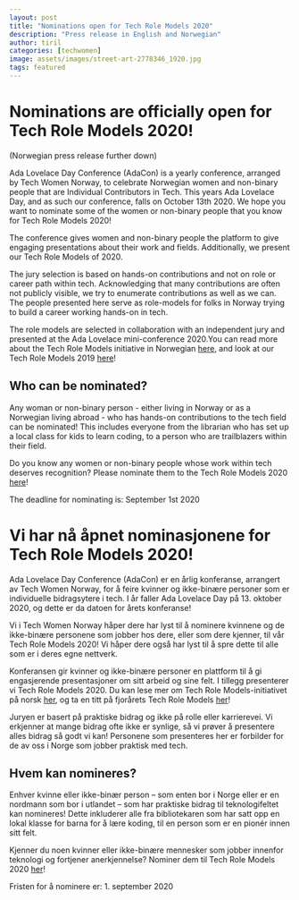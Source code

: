 ```yaml
---
layout: post
title: "Nominations open for Tech Role Models 2020"
description: "Press release in English and Norwegian"
author: tiril
categories: [techwomen]
image: assets/images/street-art-2778346_1920.jpg
tags: featured
---
```


# Nominations are officially open for Tech Role Models 2020!

(Norwegian press release further down)

Ada Lovelace Day Conference (AdaCon) is a yearly conference, arranged by Tech Women Norway, to celebrate Norwegian women and non-binary people that are Individual Contributors in Tech. This years Ada Lovelace Day, and as such our conference, falls on October 13th 2020. We hope you want to nominate some of the women or non-binary people that you know for Tech Role Models 2020!

The conference gives women and non-binary people the platform to give engaging presentations about their work and fields. Additionally, we present our Tech Role Models of 2020.

The jury selection is based on hands-on contributions and not on role or career path within tech. Acknowledging that many contributions are often not publicly visible, we try to enumerate contributions as well as we can. The people presented here serve as role-models for folks in Norway trying to build a career working hands-on in tech.

The role models are selected in collaboration with an independent jury and presented at the Ada Lovelace mini-conference 2020.You can read more about the Tech Role Models initiative in Norwegian [here][1], and look at our Tech Role Models 2019 [here][2]!

## Who can be nominated?

Any woman or non-binary person - either living in Norway or as a Norwegian living abroad - who has hands-on contributions to the tech field can be nominated! This includes everyone from the librarian who has set up a local class for kids to learn coding, to a person who are trailblazers within their field.

Do you know any women or non-binary people whose work within tech deserves recognition? Please nominate them to the Tech Role Models 2020 [here][3]!

The deadline for nominating is: September 1st 2020

# Vi har nå åpnet nominasjonene for Tech Role Models 2020!

Ada Lovelace Day Conference (AdaCon) er en årlig konferanse, arrangert av Tech Women Norway, for å feire kvinner og ikke-binære personer som er individuelle bidragsytere i tech. I år faller Ada Lovelace Day på 13. oktober 2020, og dette er da datoen for årets konferanse!

Vi i Tech Women Norway håper dere har lyst til å nominere kvinnene og de ikke-binære personene som jobber hos dere, eller som dere kjenner, til vår Tech Role Models 2020! Vi håper dere også har lyst til å spre dette til alle som er i deres egne nettverk.

Konferansen gir kvinner og ikke-binære personer en plattform til å gi engasjerende presentasjoner om sitt arbeid og sine felt. I tillegg presenterer vi Tech Role Models 2020. Du kan lese mer om Tech Role Models-initiativet på norsk [her][1], og ta en titt på fjorårets Tech Role Models [her][2]!

Juryen er basert på praktiske bidrag og ikke på rolle eller karrierevei. Vi erkjenner at mange bidrag ofte ikke er synlige, så vi prøver å presentere alles bidrag så godt vi kan! Personene som presenteres her er forbilder for de av oss i Norge som jobber praktisk med tech.

## Hvem kan nomineres?

Enhver kvinne eller ikke-binær person – som enten bor i Norge eller er en nordmann som bor i utlandet – som har praktiske bidrag til teknologifeltet kan nomineres! Dette inkluderer alle fra bibliotekaren som har satt opp en lokal klasse for barna for å lære koding, til en person som er en pionér innen sitt felt.

Kjenner du noen kvinner eller ikke-binære mennesker som jobber innenfor teknologi og fortjener anerkjennelse? Nominer dem til Tech Role Models 2020 [her][3]!

Fristen for å nominere er: 1. september 2020


[1]: https://www.digi.no/artikler/patricia-aas-arrangerer-pris-for-kvinner-som-faktisk-jobber-i-it/471216
[2]: https://techwomen.no/tech-role-models-2019
[3]: https://docs.google.com/forms/d/1BGk-NaNSAyFt1VVSIYVqIzvs3FimtBtHvhRCri9MuN0